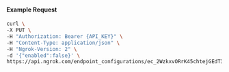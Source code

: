 <!-- Code generated for API Clients. DO NOT EDIT. -->

#### Example Request

```bash
curl \
-X PUT \
-H "Authorization: Bearer {API_KEY}" \
-H "Content-Type: application/json" \
-H "Ngrok-Version: 2" \
-d '{"enabled":false}' \
https://api.ngrok.com/endpoint_configurations/ec_2WzkxvORrK45chtejGEdT3I9cVj/compression
```
